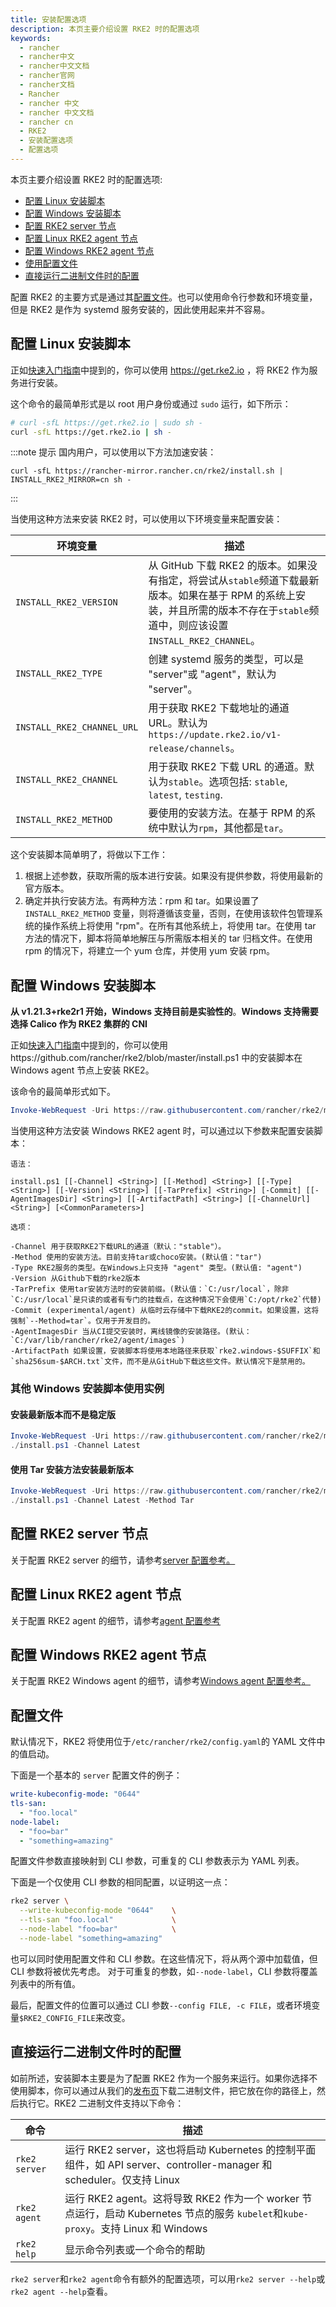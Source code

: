 ```yaml
---
title: 安装配置选项
description: 本页主要介绍设置 RKE2 时的配置选项
keywords:
  - rancher
  - rancher中文
  - rancher中文文档
  - rancher官网
  - rancher文档
  - Rancher
  - rancher 中文
  - rancher 中文文档
  - rancher cn
  - RKE2
  - 安装配置选项
  - 配置选项
---
```


本页主要介绍设置 RKE2 时的配置选项:

- [配置 Linux 安装脚本](#配置-linux-安装脚本)
- [配置 Windows 安装脚本](#配置-windows-安装脚本)
- [配置 RKE2 server 节点](#配置-rke2-server-节点)
- [配置 Linux RKE2 agent 节点](#配置-linux-rke2-agent-节点)
- [配置 Windows RKE2 agent 节点](#配置-windows-rke2-agent-节点)
- [使用配置文件](#配置文件)
- [直接运行二进制文件时的配置](#直接运行二进制文件时的配置)

配置 RKE2 的主要方式是通过其[配置文件](#配置文件)。也可以使用命令行参数和环境变量，但是 RKE2 是作为 systemd 服务安装的，因此使用起来并不容易。

## 配置 Linux 安装脚本

正如[快速入门指南](/docs/rke2/install/quickstart/)中提到的，你可以使用 https://get.rke2.io ，将 RKE2 作为服务进行安装。

这个命令的最简单形式是以 root 用户身份或通过 `sudo` 运行，如下所示：

```sh
# curl -sfL https://get.rke2.io | sudo sh -
curl -sfL https://get.rke2.io | sh -
```

:::note 提示
国内用户，可以使用以下方法加速安装：

```
curl -sfL https://rancher-mirror.rancher.cn/rke2/install.sh | INSTALL_RKE2_MIRROR=cn sh -
```

:::

当使用这种方法来安装 RKE2 时，可以使用以下环境变量来配置安装：

| 环境变量                   | 描述                                                                                                                                                                               |
| -------------------------- | ---------------------------------------------------------------------------------------------------------------------------------------------------------------------------------- |
| `INSTALL_RKE2_VERSION`     | 从 GitHub 下载 RKE2 的版本。如果没有指定，将尝试从`stable`频道下载最新版本。如果在基于 RPM 的系统上安装，并且所需的版本不存在于`stable`频道中，则应该设置 `INSTALL_RKE2_CHANNEL`。 |
| `INSTALL_RKE2_TYPE`        | 创建 systemd 服务的类型，可以是 "server"或 "agent"，默认为 "server"。                                                                                                              |
| `INSTALL_RKE2_CHANNEL_URL` | 用于获取 RKE2 下载地址的通道 URL。默认为 `https://update.rke2.io/v1-release/channels`。                                                                                             |
| `INSTALL_RKE2_CHANNEL`     | 用于获取 RKE2 下载 URL 的通道。默认为`stable`。选项包括: `stable`, `latest`, `testing`.                                                                                            |
| `INSTALL_RKE2_METHOD`      | 要使用的安装方法。在基于 RPM 的系统中默认为`rpm`，其他都是`tar`。                                                                                                                  |

这个安装脚本简单明了，将做以下工作：

1. 根据上述参数，获取所需的版本进行安装。如果没有提供参数，将使用最新的官方版本。
2. 确定并执行安装方法。有两种方法：rpm 和 tar。如果设置了 `INSTALL_RKE2_METHOD` 变量，则将遵循该变量，否则，在使用该软件包管理系统的操作系统上将使用 "rpm"。在所有其他系统上，将使用 tar。在使用 tar 方法的情况下，脚本将简单地解压与所需版本相关的 tar 归档文件。在使用 rpm 的情况下，将建立一个 yum 仓库，并使用 yum 安装 rpm。

## 配置 Windows 安装脚本

**从 v1.21.3+rke2r1 开始，Windows 支持目前是实验性的**。**Windows 支持需要选择 Calico 作为 RKE2 集群的 CNI**

正如[快速入门指南](/docs/rke2/install/quickstart/)中提到的，你可以使用https://github.com/rancher/rke2/blob/master/install.ps1 中的安装脚本在 Windows agent 节点上安装 RKE2。

该命令的最简单形式如下。

```powershell
Invoke-WebRequest -Uri https://raw.githubusercontent.com/rancher/rke2/master/install.ps1 -Outfile install.ps1
```

当使用这种方法安装 Windows RKE2 agent 时，可以通过以下参数来配置安装脚本：

```
语法：

install.ps1 [[-Channel] <String>] [[-Method] <String>] [[-Type] <String>] [[-Version] <String>] [[-TarPrefix] <String>] [-Commit] [[-AgentImagesDir] <String>] [[-ArtifactPath] <String>] [[-ChannelUrl] <String>] [<CommonParameters>]

选项：

-Channel 用于获取RKE2下载URL的通道（默认："stable"）。
-Method 使用的安装方法。目前支持tar或choco安装。(默认值："tar")
-Type RKE2服务的类型。在Windows上只支持 "agent" 类型。(默认值: "agent")
-Version 从Github下载的rke2版本
-TarPrefix 使用tar安装方法时的安装前缀。(默认值：`C:/usr/local`，除非`C:/usr/local`是只读的或者有专门的挂载点，在这种情况下会使用`C:/opt/rke2`代替)
-Commit (experimental/agent) 从临时云存储中下载RKE2的commit。如果设置，这将强制`--Method=tar`。仅用于开发目的。
-AgentImagesDir 当从CI提交安装时，离线镜像的安装路径。(默认：`C:/var/lib/rancher/rke2/agent/images`)
-ArtifactPath 如果设置，安装脚本将使用本地路径来获取`rke2.windows-$SUFFIX`和`sha256sum-$ARCH.txt`文件，而不是从GitHub下载这些文件。默认情况下是禁用的。
```

### 其他 Windows 安装脚本使用实例

#### 安装最新版本而不是稳定版

```powershell
Invoke-WebRequest -Uri https://raw.githubusercontent.com/rancher/rke2/master/install.ps1 -Outfile install.ps1
./install.ps1 -Channel Latest
```

#### 使用 Tar 安装方法安装最新版本

```powershell
Invoke-WebRequest -Uri https://raw.githubusercontent.com/rancher/rke2/master/install.ps1 -Outfile install.ps1
./install.ps1 -Channel Latest -Method Tar
```

## 配置 RKE2 server 节点

关于配置 RKE2 server 的细节，请参考[server 配置参考。](/docs/rke2/install/install_options/server_config/)

## 配置 Linux RKE2 agent 节点

关于配置 RKE2 agent 的细节，请参考[agent 配置参考](/docs/rke2/install/install_options/linux_agent_config/)

## 配置 Windows RKE2 agent 节点

关于配置 RKE2 Windows agent 的细节，请参考[Windows agent 配置参考。](/docs/rke2/install/install_options/windows_agent_config/)

## 配置文件

默认情况下，RKE2 将使用位于`/etc/rancher/rke2/config.yaml`的 YAML 文件中的值启动。

下面是一个基本的 `server` 配置文件的例子：

```yaml
write-kubeconfig-mode: "0644"
tls-san:
  - "foo.local"
node-label:
  - "foo=bar"
  - "something=amazing"
```

配置文件参数直接映射到 CLI 参数，可重复的 CLI 参数表示为 YAML 列表。

下面是一个仅使用 CLI 参数的相同配置，以证明这一点：

```bash
rke2 server \
  --write-kubeconfig-mode "0644"    \
  --tls-san "foo.local"             \
  --node-label "foo=bar"            \
  --node-label "something=amazing"
```

也可以同时使用配置文件和 CLI 参数。在这些情况下，将从两个源中加载值，但 CLI 参数将被优先考虑。 对于可重复的参数，如`--node-label`，CLI 参数将覆盖列表中的所有值。

最后，配置文件的位置可以通过 CLI 参数`--config FILE, -c FILE`，或者环境变量`$RKE2_CONFIG_FILE`来改变。

## 直接运行二进制文件时的配置

如前所述，安装脚本主要是为了配置 RKE2 作为一个服务来运行。如果你选择不使用脚本，你可以通过从我们的[发布页](https://github.com/rancher/rke2/releases/latest)下载二进制文件，把它放在你的路径上，然后执行它。RKE2 二进制文件支持以下命令：

| 命令          | 描述                                                                                                                               |
| ------------- | ---------------------------------------------------------------------------------------------------------------------------------- |
| `rke2 server` | 运行 RKE2 server，这也将启动 Kubernetes 的控制平面组件，如 API server、controller-manager 和 scheduler。仅支持 Linux               |
| `rke2 agent`  | 运行 RKE2 agent。这将导致 RKE2 作为一个 worker 节点运行，启动 Kubernetes 节点的服务 `kubelet`和`kube-proxy`。支持 Linux 和 Windows |
| `rke2 help`   | 显示命令列表或一个命令的帮助                                                                                                       |

`rke2 server`和`rke2 agent`命令有额外的配置选项，可以用`rke2 server --help`或`rke2 agent --help`查看。
